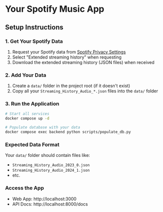 # Your Spotify Music App

## Setup Instructions

### 1. Get Your Spotify Data
1. Request your Spotify data from [Spotify Privacy Settings](https://www.spotify.com/account/privacy/)
2. Select "Extended streaming history" when requesting
3. Download the extended streaming history (JSON files) when received

### 2. Add Your Data
1. Create a `data/` folder in the project root (if it doesn't exist)
2. Copy all your `Streaming_History_Audio_*.json` files into the `data/` folder

### 3. Run the Application
```bash
# Start all services
docker compose up -d

# Populate database with your data
docker compose exec backend python scripts/populate_db.py
```

### Expected Data Format
Your `data/` folder should contain files like:
- `Streaming_History_Audio_2023_0.json`
- `Streaming_History_Audio_2024_1.json`
- etc.

### Access the App
- Web App: http://localhost:3000
- API Docs: http://localhost:8000/docs